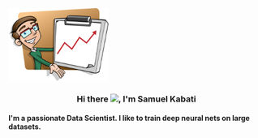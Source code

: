 
<a href="#"><img width="39%" height="auto" src="profile.png" height="70px"/></a>
<h3 align="center"> Hi there <img src = "https://raw.githubusercontent.com/MartinHeinz/MartinHeinz/master/wave.gif" width="30px">, I'm Samuel Kabati</> 
<!--<a href="" ><br>Portfolio</a><br></h3>-->
<h4>I'm a passionate Data Scientist. I like to train deep neural nets on large datasets.</h4>
